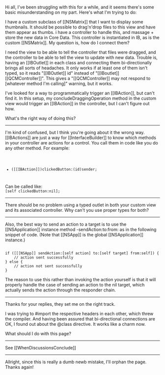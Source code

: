 
Hi all, I've been struggling with this for a while, and it seems there's some basic misunderstanding on my part. Here's what I'm trying to do:

I have a custom subclass of [[NSMatrix]] that I want to display some thumbnails. It should be possible to drag'n'drop files to this view and have them appear as thumbs. i have a controller to handle this, and massage + store the new data in Core Data. This controller is instantiated in IB, as is the custom [[NSMatrix]]. My question is, how do I connect them?

I need the view to be able to tell the controller that files were dragged, and the controller to be able to tell the view to update with new data. Trouble is, having an [[IBOutlet]] in each class and connecting them bi-directionally brings all sorts of headaches. It only works if at least one of them isn't typed, so it reads "[[IBOutlet]] id" instead of "[[IBoutlet]] [[QCMController]]". This gives a "[[QCMController]] may not respond to [whatever method I'm calling]" warning, but it works.

I've looked for a way to programmatically trigger an [[IBAction]], but can't find it. In this setup, my concludeDraggingOperation method in the custom view would trigger an [[IBAction]] in the controller, but I can't figure out how.

What's the right way of doing this?

----

I'm kind of confused, but I think you're going about it the wrong way. [[IBActions]] are just a way for [[InterfaceBuilder]] to know which methods in your controller are actions for a control. You call them in code like you do any other method. For example:
<code>
- ([[IBAction]])clickedButton:(id)sender;
</code>
Can be called like:
<code>
[self clickedButton:nil];
</code>

----

There should be no problem using a typed outlet in both your custom view and its associated controller.  Why can't you use proper types for both?

----

Also, the best way to send an action to a target is to use the [[NSApplication]] instance method -sendAction:to:from: as in the following snippet of code.  (Note that [[NSApp]] is the global [[NSApplication]] instance.)

<code>
if ([[[NSApp]] sendAction:[self action] to:[self target] from:self]) {
    // action sent successfully
} else {
    // action not sent successfully
}
</code>

The reason to use this rather than invoking the action yourself is that it will properly handle the case of sending an action to the nil target, which actually sends the action through the responder chain.

----

Thanks for your replies, they set me on the right track.

I was trying to #import the respective headers in each other, which threw the compiler. And having been assured that bi-directional connections are OK, I found out about the @class directive. It works like a charm now.

What should I do with this page?

----

See [[WhenDiscussionsConclude]]

----
Allright, since this is really a dumb newb mistake, I'll orphan the page. Thanks again!